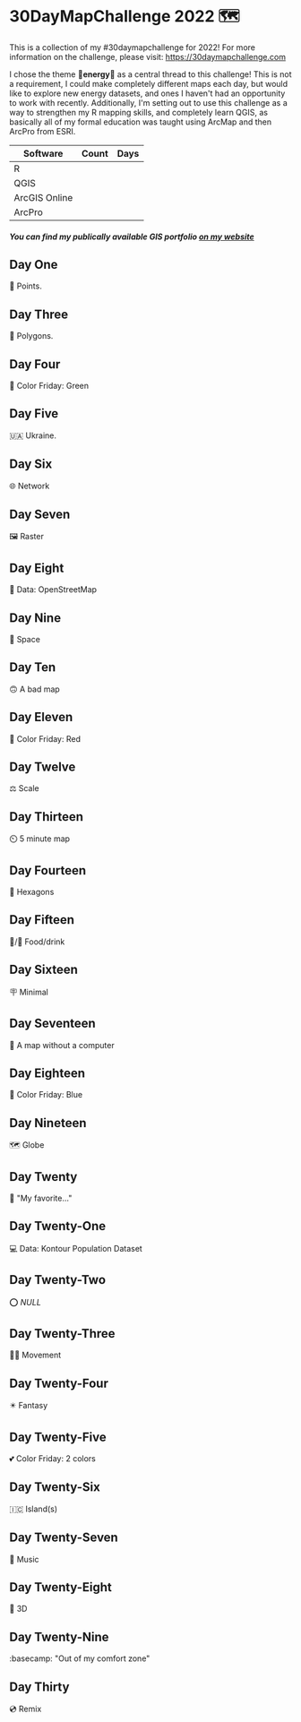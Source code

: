 # 30DayMapChallenge 2022 :world_map:

This is a collection of my #30daymapchallenge for 2022! For more information on the challenge, please visit: https://30daymapchallenge.com

I chose the theme :low_brightness:**energy**:low_brightness: as a central thread to this challenge! This is not a requirement, I could make completely different maps each day, but would like to explore new energy datasets, and ones I haven't had an opportunity to work with recently. Additionally, I'm setting out to use this challenge as a way to strengthen my R mapping skills, and completely learn QGIS, as basically all of my formal education was taught using ArcMap and then ArcPro from ESRI.

| Software      | Count         | Days          |
| ------------- | ------------- | ------------- |
| R             |               |               |
| QGIS          |               |               |
| ArcGIS Online |               |               |
| ArcPro        |               |               |


##### You can find my publically available GIS portfolio [on my website](https://solloyd.wixsite.com/gisportfolio)

## Day One

📍 Points. 

## Day Three

🔲 Polygons.

## Day Four

💚 Color Friday: Green

## Day Five

🇺🇦 Ukraine.

## Day Six

🌐 Network

## Day Seven

🖼️ Raster

## Day Eight

📖 Data: OpenStreetMap

## Day Nine

👾 Space

## Day Ten

🙃 A bad map

## Day Eleven

🔴 Color Friday: Red

## Day Twelve

⚖️ Scale

## Day Thirteen

⏲️ 5 minute map

## Day Fourteen

💠 Hexagons

## Day Fifteen

🥘/🍹 Food/drink

## Day Sixteen

🪧 Minimal

## Day Seventeen

🌲 A map without a computer

## Day Eighteen

🚙 Color Friday: Blue

## Day Nineteen

🗺️ Globe

## Day Twenty

🤟 "My favorite..."

## Day Twenty-One

💻 Data: Kontour Population Dataset

## Day Twenty-Two

:o: *NULL* 

## Day Twenty-Three

🏃‍♀️ Movement

## Day Twenty-Four

✴️ Fantasy

## Day Twenty-Five

💕 Color Friday: 2 colors

## Day Twenty-Six

🇮🇨 Island(s)

## Day Twenty-Seven

🎼 Music

## Day Twenty-Eight

🎉 3D

## Day Twenty-Nine

:basecamp: "Out of my comfort zone"

## Day Thirty

💿 Remix
